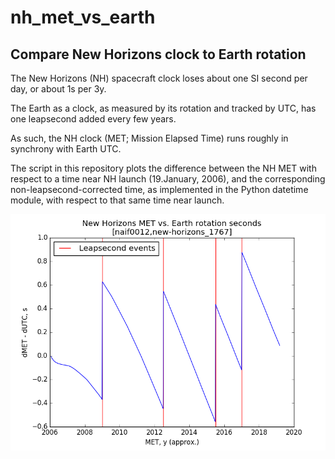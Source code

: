 # nh_met_vs_earth
## Compare New Horizons clock to Earth rotation

The New Horizons (NH) spacecraft clock loses about one SI second per day, or about 1s per 3y.

The Earth as a clock, as measured by its rotation and tracked by UTC, has one leapsecond added every few years.

As such, the NH clock (MET; Mission Elapsed Time) runs roughly in synchrony with Earth UTC.

The script in this repository plots the difference between the NH MET with respect to a time near NH launch (19.January, 2006), and the corresponding non-leapsecond-corrected time, as implemented in the Python datetime module, with respect to that same time near launch.

![missing image](nh_met_vs_earth_rotation.png)
